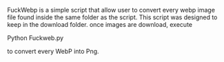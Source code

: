 FuckWebp is a simple script that allow user to convert every webp image file found inside the same folder as the script.
This script was designed to keep in the download folder.
once images are download, execute

Python Fuckweb.py

to convert every WebP into Png.
